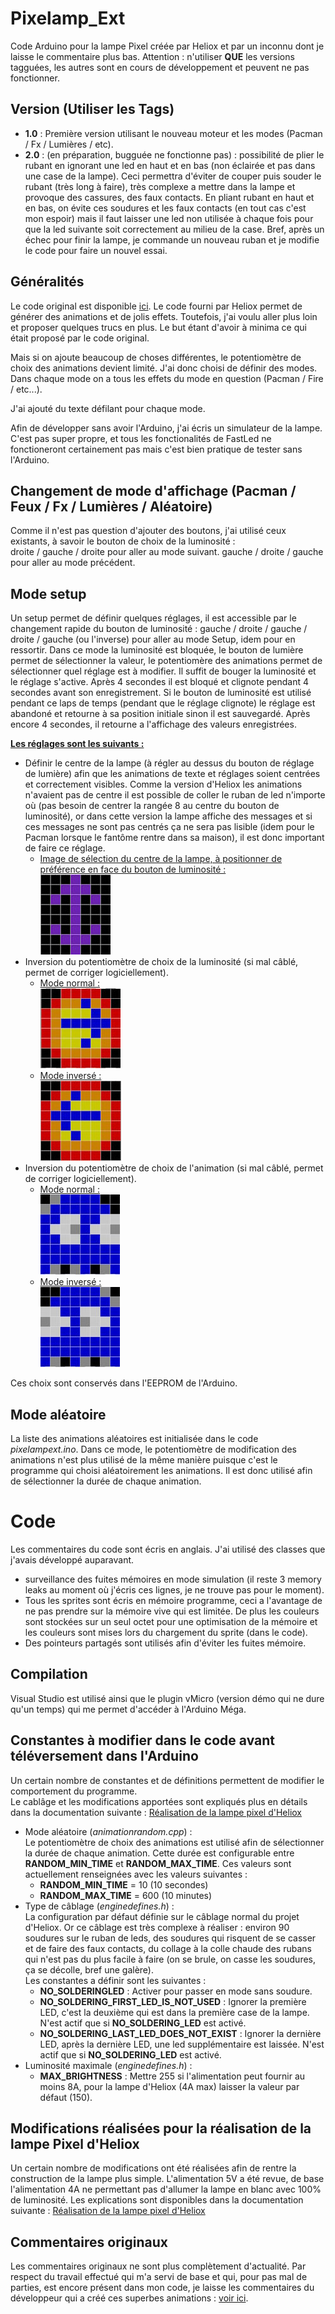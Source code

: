 # Pixelamp_Ext
Code Arduino pour la lampe Pixel créée par Heliox et par un inconnu dont je laisse le commentaire plus bas.
Attention : n'utiliser <b>QUE</b> les versions tagguées, les autres sont en cours de développement et peuvent ne pas fonctionner.

## Version (Utiliser les Tags)
- **1.0** : Première version utilisant le nouveau moteur et les modes (Pacman / Fx / Lumières / etc).
- **2.0** : (en préparation, bugguée ne fonctionne pas) : possibilité de plier le rubant en ignorant une led en haut et en bas (non éclairée et pas dans une case de la lampe).
Ceci permettra d'éviter de couper puis souder le rubant (très long à faire), très complexe a mettre dans la lampe et provoque des cassures, des faux contacts.
En pliant rubant en haut et en bas, on évite ces soudures et les faux contacts (en tout cas c'est mon espoir) mais il faut laisser une led non utilisée à chaque fois pour que la led suivante soit correctement au milieu de la case.
Bref, après un échec pour finir la lampe, je commande un nouveau ruban et je modifie le code pour faire un nouvel essai.

## Généralités
Le code original est disponible [ici](https://drive.google.com/file/d/1V1oVRu5Qm_7Lyr85kFy6UF3OYe4PQe78/view).
Le code fourni par Heliox permet de générer des animations et de jolis effets.
Toutefois, j'ai voulu aller plus loin et proposer quelques trucs en plus. Le but étant d'avoir à minima ce qui était proposé par le code original.

Mais si on ajoute beaucoup de choses différentes, le potentiomètre de choix des animations devient limité. J'ai donc choisi de définir des modes.
Dans chaque mode on a tous les effets du mode en question (Pacman / Fire / etc...).

J'ai ajouté du texte défilant pour chaque mode.

Afin de développer sans avoir l'Arduino, j'ai écris un simulateur de la lampe. C'est pas super propre, et tous les fonctionalités de FastLed ne fonctioneront
certainement pas mais c'est bien pratique de tester sans l'Arduino.

## Changement de mode d'affichage (Pacman / Feux / Fx / Lumières / Aléatoire)
Comme il n'est pas question d'ajouter des boutons, j'ai utilisé ceux existants, à savoir le bouton de choix de la luminosité :<br/>
droite / gauche / droite pour aller au mode suivant.
gauche / droite / gauche pour aller au mode précédent.

## Mode setup
Un setup permet de définir quelques réglages, il est accessible par le changement rapide du bouton de luminosité : gauche / droite / gauche / droite / gauche (ou l'inverse) pour aller au mode Setup, idem pour en ressortir.
Dans ce mode la luminosité est bloquée, le bouton de lumière permet de sélectionner la valeur, le potentiomère des animations permet de sélectionner quel réglage est à modifier.
Il suffit de bouger la luminosité et le réglage s'active.
Après 4 secondes il est bloqué et clignote pendant 4 secondes avant son enregistrement. Si le bouton de luminosité est utilisé pendant ce laps de temps (pendant que le réglage clignote) le
réglage est abandoné et retourne à sa position initiale sinon il est sauvegardé.
Après encore 4 secondes, il retourne a l'affichage des valeurs enregistrées.

<ins><b>Les réglages sont les suivants :</b></ins>
- Définir le centre de la lampe (à régler au dessus du bouton de réglage de lumière) afin que les animations de texte et réglages soient centrées et correctement visibles.
  Comme la version d'Heliox les animations n'avaient pas de centre il est possible de coller le ruban de led n'importe où (pas besoin de centrer la rangée 8 au centre du bouton de luminosité), or dans cette version la lampe affiche des messages et si ces messages ne sont pas centrés ça ne sera pas lisible (idem pour le Pacman lorsque le fantôme rentre dans sa maison), il est donc important de faire ce réglage.<br/>
  - <ins>Image de sélection du centre de la lampe, à positionner de préférence en face du bouton de luminosité :</ins><br/>
    ![Image du centre de la lampe](images/center_lamp.jpg)<br/>
- Inversion du potentiomètre de choix de la luminosité (si mal câblé, permet de corriger logiciellement).
  - <ins>Mode normal :</ins><br/>
    ![Potentiomètre de luminosité normal](images/light_normal.jpg)<br/>
  - <ins>Mode inversé :</ins><br/>
    ![Potentiomètre de luminosité inversé](images/light_inverted.jpg)<br/>
- Inversion du potentiomètre de choix de l'animation (si mal câblé, permet de corriger logiciellement).
  - <ins>Mode normal :</ins><br/>
    ![Potentiomètre d'animation normal](images/animation_normal.jpg)<br/>
  - <ins>Mode inversé :</ins><br/>
    ![Potentiomètre d'animation inversé](images/animation_inverted.jpg)<br/>

Ces choix sont conservés dans l'EEPROM de l'Arduino.

## Mode aléatoire
La liste des animations aléatoires est initialisée dans le code <i>pixelampext.ino</i>.
Dans ce mode, le potentiomètre de modification des animations n'est plus utilisé de la même manière puisque c'est le programme qui choisi aléatoirement les animations. Il est donc utilisé afin de sélectionner la durée de chaque animation. 

# Code
Les commentaires du code sont écris en anglais. J'ai utilisé des classes que j'avais développé auparavant.
- surveillance des fuites mémoires en mode simulation (il reste 3 memory leaks au moment où j'écris ces lignes, je ne trouve pas pour le moment).
- Tous les sprites sont écris en mémoire programme, ceci a l'avantage de ne pas prendre sur la mémoire vive qui est limitée. De plus les couleurs sont stockées sur un seul octet pour une
  optimisation de la mémoire et les couleurs sont mises lors du chargement du sprite (dans le code).
- Des pointeurs partagés sont utilisés afin d'éviter les fuites mémoire.

## Compilation
Visual Studio est utilisé ainsi que le plugin vMicro (version démo qui ne dure qu'un temps) qui me permet d'accéder à l'Arduino Méga.

## Constantes à modifier dans le code avant téléversement dans l'Arduino
Un certain nombre de constantes et de définitions permettent de modifier le comportement du programme.</br>
Le cablâge et les modifications apportées sont expliqués plus en détails dans la documentation suivante : [Réalisation de la lampe pixel d'Heliox](make/README.md)<br/>
- Mode aléatoire (<i>animationrandom.cpp</i>) :<br/>
Le potentiomètre de choix des animations est utilisé afin de sélectionner la durée de chaque animation. Cette durée est configurable entre <b>RANDOM_MIN_TIME</b> et <b>RANDOM_MAX_TIME</b>.
Ces valeurs sont actuellement renseignées avec les valeurs suivantes :<br/>
  - <b>RANDOM_MIN_TIME</b> = 10  (10 secondes)
  - <b>RANDOM_MAX_TIME</b> = 600 (10 minutes)
- Type de câblage (<i>enginedefines.h</i>) :<br/>
La configuration par défaut définie sur le câblage normal du projet d'Heliox. Or ce câblage est très complexe à réaliser : environ 90 soudures sur le ruban de leds, des soudures qui risquent de se casser et de faire des faux contacts, du collage à la colle chaude des rubans qui n'est pas du plus facile à faire (on se brule, on casse les soudures, ça se décolle, bref une galère).<br/>
Les constantes a définir sont les suivantes :<br/>
  - <b>NO_SOLDERINGLED</b> : Activer pour passer en mode sans soudure.   
  - <b>NO_SOLDERING_FIRST_LED_IS_NOT_USED</b> : Ignorer la première LED, c'est la deuxième qui est dans la première case de la lampe. N'est actif que si <b>NO_SOLDERING_LED</b> est activé.
  - <b>NO_SOLDERING_LAST_LED_DOES_NOT_EXIST</b> : Ignorer la dernière LED, après la dernière LED, une led supplémentaire est laissée. N'est actif que si <b>NO_SOLDERING_LED</b> est activé.
- Luminosité maximale (<i>enginedefines.h</i>) :<br/>
  - <b>MAX_BRIGHTNESS</b> : Mettre 255 si l'alimentation peut fournir au moins 8A, pour la lampe d'Heliox (4A max) laisser la valeur par défaut (150).

## Modifications réalisées pour la réalisation de la lampe Pixel d'Heliox
Un certain nombre de modifications ont été réalisées afin de rentre la construction de la lampe plus simple. L'alimentation 5V a été revue, de base l'alimentation 4A ne permettant pas d'allumer la lampe en blanc avec 100% de luminosité.
Les explications sont disponibles dans la documentation suivante : [Réalisation de la lampe pixel d'Heliox](make/README.md)

## Commentaires originaux
Les commentaires originaux ne sont plus complètement d'actualité. Par respect du travail effectué qui m'a servi de base et qui, pour pas mal de parties, est encore présent dans mon code,
je laisse les commentaires du développeur qui a créé ces superbes animations : [voir ici](ORIGINAL_README.md).
